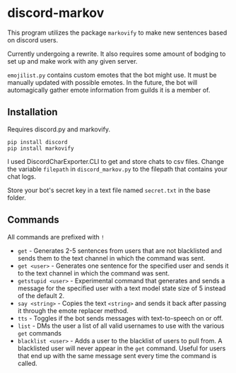 # discord-markov
This program utilizes the package `markovify` to make new sentences based on discord users.

Currently undergoing a rewrite. It also requires some amount of bodging to set up and make work with any given server. 

`emojilist.py` contains custom emotes that the bot might use. It must be manually updated with possible emotes. In the future, the bot will automagically gather emote information from guilds it is a member of.

## Installation
Requires discord.py and markovify.

```
pip install discord
pip install markovify
```

I used DiscordCharExporter.CLI to get and store chats to csv files. Change the variable `filepath` in `discord_markov.py` to the filepath that contains your chat logs.

Store your bot's secret key in a text file named `secret.txt` in the base folder.

## Commands
All commands are prefixed with `!`

* `get` - Generates 2-5 sentences from users that are not blacklisted and sends them to the text channel in which the command was sent.
* `get <user>` - Generates one sentence for the specified user and sends it to the text channel in which the command was sent.
* `getstupid <user>` - Experimental command that generates and sends a message for the specified user with a text model state size of 5 instead of the default 2.
* `say <string>` - Copies the text `<string>` and sends it back after passing it through the emote replacer method.
* `tts` - Toggles if the bot sends messages with text-to-speech on or off.
* `list` - DMs the user a list of all valid usernames to use with the various `get` commands
* `blacklist <user>` - Adds a user to the blacklist of users to pull from. A blacklisted user will never appear in the `get` command. Useful for users that end up with the same message sent every time the command is called.
